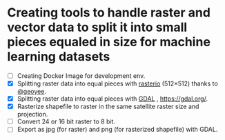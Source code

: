 # Creating tools to handle raster and vector data to split it into small pieces equaled in size for machine learning datasets

- [ ] Creating Docker Image for development env.
- [x] Splitting raster data into equal pieces with [rasterio](https://github.com/rasterio/rasterio) (512×512) thanks to [@geoyee](https://github.com/geoyee).
- [x] Splitting raster data into equal pieces with [GDAL](https://github.com/OSGeo/gdal) , https://gdal.org/.
- [x] Rasterize shapefile to raster in the same satellite raster size and projection.
- [ ] Convert 24 or 16 bit raster to 8 bit.
- [ ] Export as jpg (for raster) and png (for rasterized shapefile) with GDAL.
